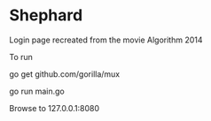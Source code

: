 # Shephard
Login page recreated from the movie Algorithm 2014

To run

go get github.com/gorilla/mux

go run main.go

Browse to 127.0.0.1:8080
